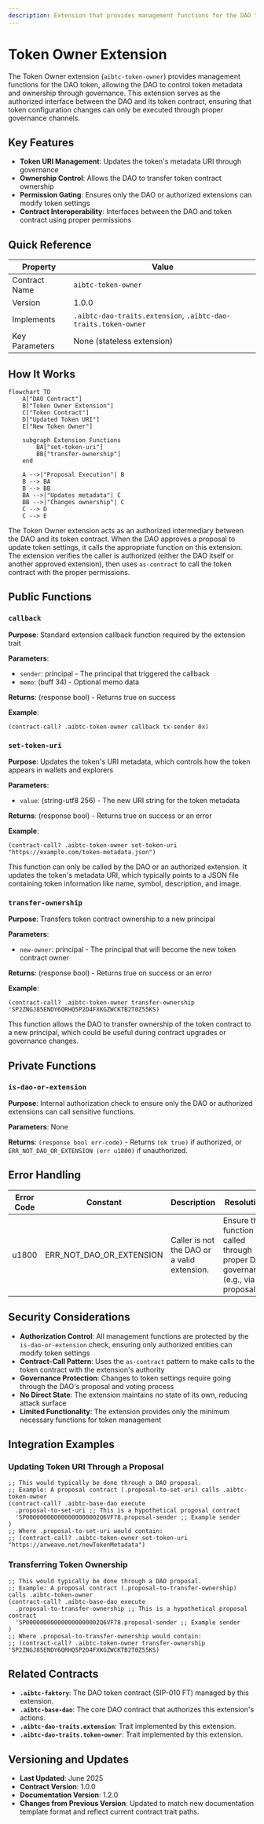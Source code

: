 ```yaml
---
description: Extension that provides management functions for the DAO token
---
```


# Token Owner Extension

The Token Owner extension (`aibtc-token-owner`) provides management functions for the DAO token, allowing the DAO to control token metadata and ownership through governance. This extension serves as the authorized interface between the DAO and its token contract, ensuring that token configuration changes can only be executed through proper governance channels.

## Key Features

- **Token URI Management**: Updates the token's metadata URI through governance
- **Ownership Control**: Allows the DAO to transfer token contract ownership
- **Permission Gating**: Ensures only the DAO or authorized extensions can modify token settings
- **Contract Interoperability**: Interfaces between the DAO and token contract using proper permissions

## Quick Reference

| Property       | Value                                |
| -------------- | ------------------------------------ |
| Contract Name  | `aibtc-token-owner`                 |
| Version        | 1.0.0                               |
| Implements     | `.aibtc-dao-traits.extension`, `.aibtc-dao-traits.token-owner` |
| Key Parameters | None (stateless extension)          |

## How It Works

```mermaid
flowchart TD
    A["DAO Contract"]
    B["Token Owner Extension"]
    C["Token Contract"]
    D["Updated Token URI"]
    E["New Token Owner"]
    
    subgraph Extension Functions
        BA["set-token-uri"]
        BB["transfer-ownership"]
    end
    
    A -->|"Proposal Execution"| B
    B --> BA
    B --> BB
    BA -->|"Updates metadata"| C
    BB -->|"Changes ownership"| C
    C --> D
    C --> E
```

The Token Owner extension acts as an authorized intermediary between the DAO and its token contract. When the DAO approves a proposal to update token settings, it calls the appropriate function on this extension. The extension verifies the caller is authorized (either the DAO itself or another approved extension), then uses `as-contract` to call the token contract with the proper permissions.

## Public Functions

### `callback`

**Purpose**: Standard extension callback function required by the extension trait

**Parameters**:

- `sender`: principal - The principal that triggered the callback
- `memo`: (buff 34) - Optional memo data

**Returns**: (response bool) - Returns true on success

**Example**:

```clarity
(contract-call? .aibtc-token-owner callback tx-sender 0x)
```

### `set-token-uri`

**Purpose**: Updates the token's URI metadata, which controls how the token appears in wallets and explorers

**Parameters**:

- `value`: (string-utf8 256) - The new URI string for the token metadata

**Returns**: (response bool) - Returns true on success or an error

**Example**:

```clarity
(contract-call? .aibtc-token-owner set-token-uri "https://example.com/token-metadata.json")
```

This function can only be called by the DAO or an authorized extension. It updates the token's metadata URI, which typically points to a JSON file containing token information like name, symbol, description, and image.

### `transfer-ownership`

**Purpose**: Transfers token contract ownership to a new principal

**Parameters**:

- `new-owner`: principal - The principal that will become the new token contract owner

**Returns**: (response bool) - Returns true on success or an error

**Example**:

```clarity
(contract-call? .aibtc-token-owner transfer-ownership 'SP2ZNGJ85ENDY6QRHQ5P2D4FXKGZWCKTB2T0Z55KS)
```

This function allows the DAO to transfer ownership of the token contract to a new principal, which could be useful during contract upgrades or governance changes.

## Private Functions

### `is-dao-or-extension`

**Purpose**: Internal authorization check to ensure only the DAO or authorized extensions can call sensitive functions.

**Parameters**: None

**Returns**: `(response bool err-code)` - Returns `(ok true)` if authorized, or `ERR_NOT_DAO_OR_EXTENSION (err u1800)` if unauthorized.

## Error Handling

| Error Code | Constant                  | Description                                | Resolution                                                                 |
| ---------- | ------------------------- | ------------------------------------------ | -------------------------------------------------------------------------- |
| u1800      | ERR_NOT_DAO_OR_EXTENSION  | Caller is not the DAO or a valid extension. | Ensure the function is called through proper DAO governance (e.g., via a proposal). |

## Security Considerations

- **Authorization Control**: All management functions are protected by the `is-dao-or-extension` check, ensuring only authorized entities can modify token settings
- **Contract-Call Pattern**: Uses the `as-contract` pattern to make calls to the token contract with the extension's authority
- **Governance Protection**: Changes to token settings require going through the DAO's proposal and voting process
- **No Direct State**: The extension maintains no state of its own, reducing attack surface
- **Limited Functionality**: The extension provides only the minimum necessary functions for token management

## Integration Examples

### Updating Token URI Through a Proposal

```clarity
;; This would typically be done through a DAO proposal.
;; Example: A proposal contract (.proposal-to-set-uri) calls .aibtc-token-owner
(contract-call? .aibtc-base-dao execute 
  .proposal-to-set-uri ;; This is a hypothetical proposal contract
  'SP000000000000000000002Q6VF78.proposal-sender ;; Example sender
)
;; Where .proposal-to-set-uri would contain:
;; (contract-call? .aibtc-token-owner set-token-uri "https://arweave.net/newTokenMetadata")
```

### Transferring Token Ownership

```clarity
;; This would typically be done through a DAO proposal.
;; Example: A proposal contract (.proposal-to-transfer-ownership) calls .aibtc-token-owner
(contract-call? .aibtc-base-dao execute
  .proposal-to-transfer-ownership ;; This is a hypothetical proposal contract
  'SP000000000000000000002Q6VF78.proposal-sender ;; Example sender
)
;; Where .proposal-to-transfer-ownership would contain:
;; (contract-call? .aibtc-token-owner transfer-ownership 'SP2ZNGJ85ENDY6QRHQ5P2D4FXKGZWCKTB2T0Z55KS)
```

## Related Contracts

- **`.aibtc-faktory`**: The DAO token contract (SIP-010 FT) managed by this extension.
- **`.aibtc-base-dao`**: The core DAO contract that authorizes this extension's actions.
- **`.aibtc-dao-traits.extension`**: Trait implemented by this extension.
- **`.aibtc-dao-traits.token-owner`**: Trait implemented by this extension.

## Versioning and Updates

- **Last Updated**: June 2025
- **Contract Version**: 1.0.0
- **Documentation Version**: 1.2.0
- **Changes from Previous Version**: Updated to match new documentation template format and reflect current contract trait paths.

